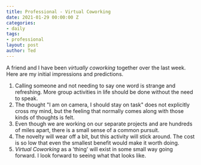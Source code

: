 ```yaml
---
title: Professional - Virtual Coworking
date: 2021-01-29 00:00:00 Z
categories:
- daily
tags:
- professional
layout: post
author: Ted
--- 
```


A friend and I have been _virtually coworking_ together over the last week. Here are my initial impressions and predictions.

1. Calling someone and not needing to say one word is strange and refreshing. More group activities in life should be done without the need to speak.
1. The thought "I am on camera, I should stay on task" does not explicitly cross my mind, but the feeling that normally comes along with those kinds of thoughts is felt.
1. Even though we are working on our separate projects and are hundreds of miles apart, there is a small sense of a common pursuit. 
1. The novelty will wear off a bit, but this activity will stick around. The cost is so low that even the smallest benefit would make it worth doing.
1. _Virtual Coworking_ as a 'thing' will exist in some small way going forward. I look forward to seeing what that looks like.
